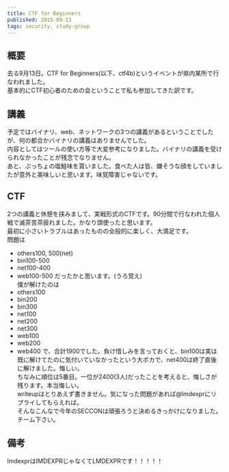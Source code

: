 ```yaml
---
title: CTF for Beginners
published: 2015-09-13
tags: security, study-group
---
```


## 概要
去る9月13日。CTF for Beginners(以下、ctf4b)というイベントが県内某所で行なわれました。  
基本的にCTF初心者のための会ということで私も参加してきた訳です。

## 講義
予定ではバイナリ、web、ネットワークの3つの講義があるということでしたが、何の都合かバイナリの講義はありませんでした。  
内容としてはツールの使い方等で大変参考になりました。バイナリの講義を受けられなかったことが残念でなりません。  
あと、ぷっちょの塩鮭味を貰いました。食べた人は皆、嫌そうな顔をしていましたが意外と美味しいと思います。味覚障害じゃないです。

## CTF
2つの講義と休憩を挟みまして、実戦形式のCTFです。90分間で行なわれた個人戦で滅茶苦茶疲れました。かなり頭使ったと思います。  
最初に小さいトラブルはあったものの全般的に楽しく、大満足です。  
問題は
* others100, 500(net)
* bin100-500
* net100-400
* web100-500
だったかと思います。(うろ覚え)  
僕が解けたのは
* others100
* bin200
* bin300
* net100
* net200
* net300
* web100
* web200
* web400
で、合計1900でした。負け惜しみを言っておくと、bin100は実は既に解けてたのに気付いていなかったという大ポカで、net400は終了直後に解けました。悔しい。  
ちなみに順位は5番目。一位が2400(3人)だったことを考えると、悔しさが残ります。本当悔しい。  
writeupはとりあえず書きません。気になった問題があれば@lmdexprにリプライしてもらえれば。  
そんなこんなで今年のSECCONは頑張ろうと決めるきっかけになりました。チーム下さい。

## 備考
lmdexprはIMDEXPRじゃなくてLMDEXPRです！！！！！
